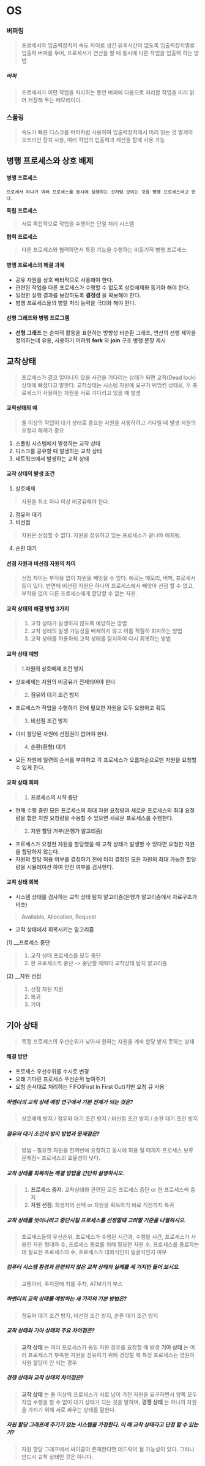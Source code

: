 # OS
### 버퍼링
> 프로세서와 입출력장치의 속도 차이로 생긴 유후시간이 없도록 입출력장치별로 입출력 버퍼를 두어, 
> 프로세서가 연산을 할 때 동시에 다른 작업을 입출력 하는 방법

##### 버퍼
> 프로세서가 어떤 작업을 처리하는 동안 버퍼에 다음으로 처리할 작업을 미리 읽어 저장해 두는 메모리이다.

### 스풀링
> 속도가 빠른 디스크를 버퍼처럼 사용하여 입출력장치에서 미리 읽는 것
> 별개의 오프라인 장치 사용, 여러 작업의 입출력과 계산을 함께 사용 가능
## 병행 프로세스와 상호 배제

#### 병행 프로세스
    프로세서 하나가 여러 프로세스를 동시에 실행하는 것처럼 보이는 것을 병행 프로세스라고 한다.
    
__독립 프로세스__
> 서로 독립적으로 작업을 수행하는 단일 처리 시스템 

__협력 프로세스__
> 다른 프로세스와 협력하면서 특정 기능을 수행하는 비동기적 병행 프로세스


#### 병행 프로세스의 해결 과제
+ 공유 자원을 상호 배타적으로 사용해야 한다.
+ 관련된 작업을 다른 프로세스가 수행할 수 없도록 상호배제와 동기화 해야 한다.
+ 일정한 실행 결과를 보장하도록 __결정성__ 을 확보해야 한다.
+ 병행 프로세스들의 병렬 처리 능력을 극대화 해야 한다.

#### 선형 그래프와 병행 프로그램

+ __선형 그래프__ 는 순차적 활동을 표현하는 방향성 비순환 그래프, 연산의 선행 제약을 정의하는데 유용, 사용하기 어려워 __fork__ 와 __join__ 구조 병행 문장 제시



## 교착상태
> 프로세스가 결코 일어나지 않을 사건을 기다리는 상태가 되면 교착(Dead lock)상태에 빠졌다고 말한다.
> 교착상태는 시스템 자원에 요구가 뒤엉킨 상태로, 두 프로세스가 사용하는 자원을 서로 기다리고 있을 때 발생

#### 교착상태의 예
> 둘 이상의 작업이 대기 상태로 중요한 자원을 사용하려고 기다릴 때 발생
 자원의 요청과 해제가 중요

1. 스풀링 시스템에서 발생하는 교착 상태
2. 디스크를 공유할 때 발생하는 교착 상태
3. 네트워크에서 발생하는 교착 상태

#### 교착 상태의 발생 조건
1. 상호배제
> 자원을 최소 하나 이상 비공유해야 한다.
2. 점유와 대기
3. 비선점
> 자원은 선점할 수 없다. 자원을 점유하고 있는 프로세스가 끝나야 해제됨.
4. 순환 대기

#### 선점 자원과 비선점 자원의 차이
> 선점 차이는 부작용 없이 자원을 빼앗을 수 있다. 예로는 메모리, 버퍼, 프로세서 등이 있다. 반면에 비선점 자원은 하나의 프로세스에서 빼앗아 선점 할 수 없고, 부작용 없이 다른 프로세스에게 할당할 수 없는 자원.

#### 교착 상태의 해결 방법 3가지
> 1. 교착 상태가 발생하지 않도록 예방하는 방법
> 2. 교착 상태의 발생 가능성을 배제하지 않고 이를 적절히 회피하는 방법
> 3. 교착 상태를 허용하되 교착 상태를 탐지하여 다시 회복하는 방법

#### 교착 상태 예방
> 1.__자원의 상호배제 조건 방지__
  + 상호배제는 자원의 비공유가 전제되어야 한다.
> 2. __점유와 대기 조건 방지__
  + 프로세스가 작업을 수행하기 전에 필요한 자원을 모두 요청하고 획득
> 3. __비선점 조건 방지__
  + 이미 할당된 자원에 선점권이 없어야 한다.
> 4. __순환(환형) 대기__
  + 모든 자원에 일련의 순서를 부여하고 각 프로세스가 오름차순으로만 자원을 요청할 수 있게 한다.

#### 교착 상태 회피
> 1. __프로세스의 시작 중단__
  + 현재 수행 중인 모든 프로세스의 최대 자원 요청량과 새로운 프로세스의 최대 요청량을 합한 자원 요청량을 수용할 수 있으면 새로운 프로세스를 수행한다.
> 2. __자원 할당 거부(은행가 알고리즘)__
  + 프로세스가 요청한 자원을 할당했을 때 교착 상태가 발생할 수 있다면 요청한 자원을 할당하지 않는다. 
  + 자원의 할당 허용 여부를 결정하기 전에 미리 결정된 모든 자원의 최대 가능한 할당량을 시뮬레이션 하여 안전 여부를 검사한다.
  
  
#### 교착 상태 회복
+ 시스템 상태를 검사하는 교착 상태 탐지 알고리즘(은행가 알고리즘에서 자료구조가 비슷)
> Available, Allocation, Request
+ 교착 상태에서 회복시키는 알고리즘

 (1) __프로세스 중단
 
> 1. 교착 상태 프로세스를 모두 중단
> 2. 한 프로세스씩 중단 -> 중단할 때마다 교착상태 탐지 알고리즘

 (2) __자원 선점
> 1. 선점 자원 지원
> 2. 복귀
> 3. 기아

## 기아 상태
> 특정 프로세스의 우선순위가 낮아서 원하는 자원을 계속 할당 받지 못하는 상태

#### 해결 방안
+ 프로세스 우선수위를 수시로 변경
+ 오래 기다린 프로세스 우선순위 높여주기
+ 요청 순서대로 처리하는 FIFO(First In First Out)기반 요청 큐 사용

##### 하벤더의 교착 상태 예방 연구에서 기본 전제가 되는 것은?
> 상호배제 방지 / 점유와 대기 조건 방지 / 비선점 조건 방지 / 순환 대기 조건 방지

##### 점유와 대기 조건의 방지 방법과 문제점은?
> 방법 - 필요한 자원을 한꺼번에 요청하고 동시에 허용 될 때까지 프로세스 보류 문제점= 프로세스의 효율성이 낮다.

##### 교착 상태를 회복하는 해결 방법을 간단히 설명하시오.
> 1) __프로세스 중지__: 교착상태와 관련된 모든 프로세스 중단 or 한 프로세스씩 중지
> 2) __자원 선점__: 희생자의 선택 or 자원을 획득하기 바로 직전까지 복귀

##### 교착 상태를 벗어나려고 중단시킬 프로세스를 선정할때 고려할 기준을 나열하시오.
> 프로세스들의 우선순위, 프로세스가 수행된 시간과, 수행될 시간, 프로세스가 사용한 자원 형태와 수, 프로세스 종료를 위해 필요한 자원 수, 프로세스를 종료하는데 필요한 프로세스의 수, 프로세스가 대화식인지 일괄식인지 여부

##### 컴퓨터 시스템 환경과 관련되지 않은 교착 상태의 실례를 세 가지만 들어 보시오.
>  교통마비, 주차장에 차를 주차, ATM기기 부스

##### 하벤더의 교착 상태를 예방하는 세 가지의 기본 방법은?
> 점유와 대기 조건 방지, 비선점 조건 방지, 순환 대기 조건 방지

##### 교착 상태와 기아 상태의 주요 차이점은?
> __교착 상태__ 는 여러 프로세스가 동일 자원 점유를 요청할 때 발생
> __기아 상태__ 는 여러 프로세스가 부족한 자원을 점유하기 위해 경장할 때 특정 프로세스는 영원히 자원 할당이 안 되는 경우

##### 경쟁 상태와 교착 상태의 차이점은?
>  __교착 상태__ 는 둘 이상의 프로세스가 서로 남이 가진 자원을 요구하면서 양쪽 모두 작업 수행을 할 수 없이 대기 상태가 되는 것을 말하며,
__경쟁 상태__ 는 하나의 자원을 가지기 위해 서로 싸우는 상태를 말한다.

##### 자원 할당 그래프에 주기가 있는 시스템을 가정한다. 이 때 교착 상태라고 단정 할 수 있는가?
> 자원 할당 그래프에서 싸이클이 존재한다면 데드락이 될 가능성이 있다. 그러나 반드시 교착 상태인 것은 아니다.

